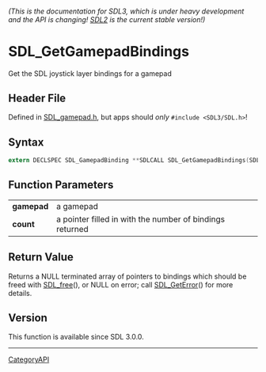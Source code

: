 ###### (This is the documentation for SDL3, which is under heavy development and the API is changing! [SDL2](https://wiki.libsdl.org/SDL2/) is the current stable version!)
# SDL_GetGamepadBindings

Get the SDL joystick layer bindings for a gamepad 

## Header File

Defined in [SDL_gamepad.h](https://github.com/libsdl-org/SDL/blob/main/include/SDL3/SDL_gamepad.h), but apps should _only_ `#include <SDL3/SDL.h>`!

## Syntax

```c
extern DECLSPEC SDL_GamepadBinding **SDLCALL SDL_GetGamepadBindings(SDL_Gamepad *gamepad, int *count);

```

## Function Parameters

|                 |                                                          |
| --------------- | -------------------------------------------------------- |
| **gamepad**     | a gamepad                                                |
| **count**       | a pointer filled in with the number of bindings returned |

## Return Value

Returns a NULL terminated array of pointers to bindings which should be
freed with [SDL_free](SDL_free)(), or NULL on error; call
[SDL_GetError](SDL_GetError)() for more details.

## Version

This function is available since SDL 3.0.0.

----
[CategoryAPI](CategoryAPI)

